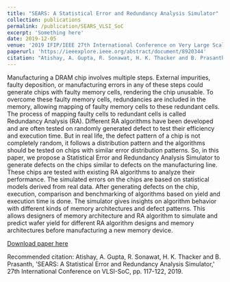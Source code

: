 ```yaml
---
title: "SEARS: A Statistical Error and Redundancy Analysis Simulator"
collection: publications
permalink: /publication/SEARS_VLSI_SoC
excerpt: 'Something here'
date: 2019-12-05
venue: '2019 IFIP/IEEE 27th International Conference on Very Large Scale Integration (VLSI-SoC)'
paperurl: 'https://ieeexplore.ieee.org/abstract/document/8920344'
citation: "Atishay, A. Gupta, R. Sonawat, H. K. Thacker and B. Prasanth, 'SEARS: A Statistical Error and Redundancy Analysis Simulator,' 27th International Conference on VLSI-SoC, pp. 117-122, 2019."
---
```

Manufacturing a DRAM chip involves multiple steps. External impurities, faulty deposition, or manufacturing errors in any of these steps could generate chips with faulty memory cells, rendering the chip unusable. To overcome these faulty memory cells, redundancies are included in the memory, allowing mapping of faulty memory cells to these redundant cells. The process of mapping faulty cells to redundant cells is called Redundancy Analysis (RA). Different RA algorithms have been developed and are often tested on randomly generated defect to test their efficiency and execution time. But in real life, the defect pattern of a chip is not completely random, it follows a distribution pattern and the algorithms should be tested on chips with similar error distribution patterns. So, in this paper, we propose a Statistical Error and Redundancy Analysis Simulator to generate defects on the chips similar to defects on the manufacturing line. These chips are tested with existing RA algorithms to analyze their performance. The simulated errors on the chips are based on statistical models derived from real data. After generating defects on the chip, execution, comparison and benchmarking of algorithms based on yield and execution time is done. The simulator gives insights on algorithm behavior with different kinds of memory architectures and defect patterns. This allows designers of memory architecture and RA algorithm to simulate and predict wafer yield for different RA algorithm designs and memory architectures before manufacturing a new memory device.

[Download paper here](https://ieeexplore.ieee.org/abstract/document/8920344)

Recommended citation: Atishay, A. Gupta, R. Sonawat, H. K. Thacker and B. Prasanth, 'SEARS: A Statistical Error and Redundancy Analysis Simulator,' 27th International Conference on VLSI-SoC, pp. 117-122, 2019.
